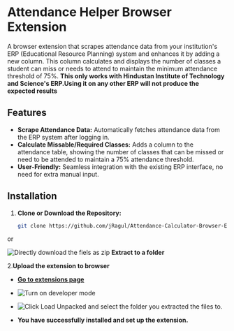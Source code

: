# Attendance Helper Browser Extension

A browser extension that scrapes attendance data from your institution's ERP (Educational Resource Planning) system and enhances it by adding a new column. This column calculates and displays the number of classes a student can miss or needs to attend to maintain the minimum attendance threshold of 75%.
**This only works with Hindustan Institute of Technology and Science's ERP.Using it on any other ERP will not produce the expected results**

## Features

- **Scrape Attendance Data:** Automatically fetches attendance data from the ERP system after logging in.
- **Calculate Missable/Required Classes:** Adds a column to the attendance table, showing the number of classes that can be missed or need to be attended to maintain a 75% attendance threshold.
- **User-Friendly:** Seamless integration with the existing ERP interface, no need for extra manual input.

## Installation

1. **Clone or Download the Repository:**
   ```bash
   git clone https://github.com/jRagul/Attendance-Calculator-Browser-Extension.git

  or 

  ![Directly download the fiels as zip](readmepics/downloads.png)
  **Extract to a folder**

2.**Upload the extension to browser**
- [**Go to extensions page**](chrome://extensions)
- ![**Turn on developer mode**](readmepics/dev.png)
  
- ![**Click Load Unpacked and select the folder you extracted the files to.**](readmepics/loadExtension.png)
  
- **You have successfully installed and set up the extension.**
